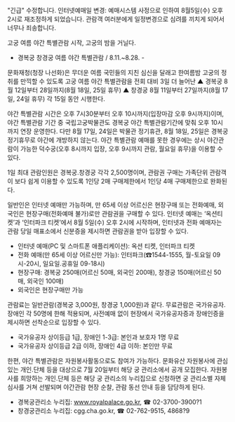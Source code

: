 "긴급" 수정합니다. 인터넷예매일 변경: 예매시스템 사정으로 인하여 8월5일(수) 오후 2시로 재조정하게 되었습니다. 관람객 여러분에게 일정변경으로 심려를 끼치게 되어서 너무나 죄송합니다.

고궁 여름 야간 특별관람 시작, 고궁의 밤을 거닐다.
- 경복궁 창경궁 여름 야간 특별관람 / 8.11.~8.28. -

문화재청(청장 나선화)은 무더운 여름 국민들의 지친 심신을 달래고 한여름밤 고궁의 정취를 만끽할 수 있도록 고궁 여름 야간 특별관람을 전회 대비 3일 더 늘어난
▲ 경복궁 8월 12일부터 28일까지(8월 18일, 25일 휴무)
▲ 창경궁 8월 11일부터 27일까지(8월 17일, 24일 휴무)
각 15일 동안 시행한다.

야간 특별관람 시간은 오후 7시30분부터 오후 10시까지(입장마감 오후 9시까지)이며, 야간 특별관람 기간 중 국립고궁박물관도 경복궁 야간 특별관람기간에 맞춰 오후 10시까지 연장 운영한다. 다만 8월 17일, 24일은 박물관 정기휴관, 8월 18일, 25일은 경복궁 정기휴무로 야간에 개방하지 않는다. 야간 특별관람 예매를 못한 경우에는 상시 야간관람이 가능한 덕수궁(오후 8시까지 입장, 오후 9시까지 관람, 월요일 휴무)을 이용할 수 있다.

1일 최대 관람인원은 경복궁․창경궁 각각 2,500명이며, 관람권 구매는 가족단위 관람객이 보다 쉽게 이용할 수 있도록 1인당 2매 구매제한에서 1인당 4매 구매제한으로 완화된다.

일반인은 인터넷 예매만 가능하며, 만 65세 이상 어르신은 현장구매 또는 전화예매, 외국인은 현장구매(전화예매 불가)로만 관람권을 구매할 수 있다. 인터넷 예매는 ‘옥션티켓’과 ‘인터파크 티켓’에서 8월 5일(수) 오후 2시에 시작하며, 인터넷과 전화 예매자는 관람 당일 매표소에서 신분증을 제시하면 관람권을 받아 입장할 수 있다.
- 인터넷 예매(PC 및 스마트폰 애플리케이션): 옥션 티켓, 인터파크 티켓
- 전화 예매(만 65세 이상 어르신만 가능): 인터파크(☎1544-1555, 월-토요일 09시-20시, 일요일․공휴일 09-18시)
- 현장구매: 경복궁 250매(어르신 50매, 외국인 200매), 창경궁 150매(어르신 50매, 외국인 100매)
- 외국인은 현장구매만 가능

관람료는 일반관람(경복궁 3,000원, 창경궁 1,000원)과 같다. 무료관람은 국가유공자․장애인 각 50명에 한해 적용되며, 사전예매 없이 현장에서 국가유공자증과 장애인증을 제시하면 선착순으로 입장할 수 있다.
- 국가유공자 상이등급 1급, 장애인 1-3급: 본인과 보호자 1명 무료
- 국가유공자 상이등급 2급 이하, 장애인 4급 이하: 본인만 무료

한편, 야간 특별관람은 자원봉사활동으로도 참여가 가능하다. 문화유산 자원봉사에 관심 있는 개인․단체 등을 대상으로 7월 20일부터 해당 궁 관리소에서 공개 모집한다. 자원봉사를 희망하는 개인․단체 등은 해당 궁 관리소의 누리집으로 신청하면 궁 관리소별 자체 심사를 거쳐 선발되며 야간관람 현장 순찰, 관람 동선 안내 등을 담당하게 된다.
- 경복궁관리소 누리집: www.royalpalace.go.kr, ☎ 02-3700-3900?1
- 창경궁관리소 누리집: cgg.cha.go.kr, ☎ 02-762-9515, 4868?9